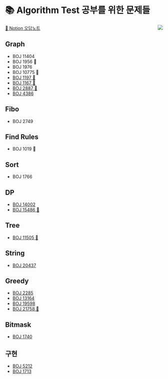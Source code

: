 # 📚 Algorithm Test 공부를 위한 문제들 

<img align='right' src="http://mazassumnida.wtf/api/v2/generate_badge?boj=kny8092">



[📓 Notion 오답노트](https://www.notion.so/061e1920a0e84ff08e28f7d8356a984c?v=620df51b7db84f0996e5decba210ee73)



## Graph
+ BOJ 11404
+ BOJ 1956 🤔
+ BOJ 1976
+ BOJ 10775 🤔
+ [BOJ 1197 🤔](https://github.com/NaayoungKwon/AlgorithmStudy/tree/main/%EB%B0%B1%EC%A4%80/Gold/1197.%E2%80%85%EC%B5%9C%EC%86%8C%E2%80%85%EC%8A%A4%ED%8C%A8%EB%8B%9D%E2%80%85%ED%8A%B8%EB%A6%AC)
+ [BOJ 1167 🤔](https://github.com/NaayoungKwon/AlgorithmStudy/tree/main/%EB%B0%B1%EC%A4%80/Gold/1167.%E2%80%85%ED%8A%B8%EB%A6%AC%EC%9D%98%E2%80%85%EC%A7%80%EB%A6%84)
+ [BOJ 2887 🤔](https://github.com/NaayoungKwon/AlgorithmStudy/tree/main/%EB%B0%B1%EC%A4%80/Platinum/2887.%E2%80%85%ED%96%89%EC%84%B1%E2%80%85%ED%84%B0%EB%84%90)
+ [BOJ 4386](https://github.com/NaayoungKwon/AlgorithmStudy/tree/main/%EB%B0%B1%EC%A4%80/Gold/4386.%E2%80%85%EB%B3%84%EC%9E%90%EB%A6%AC%E2%80%85%EB%A7%8C%EB%93%A4%EA%B8%B0)

## Fibo
+ BOJ 2749

## Find Rules
+ BOJ 1019 🤔

## Sort
+ BOJ 1766

## DP
+ [BOJ 14002](https://github.com/NaayoungKwon/AlgorithmStudy/tree/main/%EB%B0%B1%EC%A4%80/Gold/14002.%E2%80%85%EA%B0%80%EC%9E%A5%E2%80%85%EA%B8%B4%E2%80%85%EC%A6%9D%EA%B0%80%ED%95%98%EB%8A%94%E2%80%85%EB%B6%80%EB%B6%84%E2%80%85%EC%88%98%EC%97%B4%E2%80%854)
+ [BOJ 15486 🤔](https://github.com/NaayoungKwon/AlgorithmStudy/tree/main/%EB%B0%B1%EC%A4%80/Gold/15486.%E2%80%85%ED%87%B4%EC%82%AC%E2%80%852)

## Tree
+ [BOJ 11505 🤔](https://github.com/NaayoungKwon/AlgorithmStudy/tree/main/%EB%B0%B1%EC%A4%80/Gold/11505.%E2%80%85%EA%B5%AC%EA%B0%84%E2%80%85%EA%B3%B1%E2%80%85%EA%B5%AC%ED%95%98%EA%B8%B0)

## String
+ [BOJ 20437](https://github.com/NaayoungKwon/AlgorithmStudy/tree/main/%EB%B0%B1%EC%A4%80/Gold/20437.%E2%80%85%EB%AC%B8%EC%9E%90%EC%97%B4%E2%80%85%EA%B2%8C%EC%9E%84%E2%80%852)

## Greedy
+ [BOJ 2285](https://github.com/NaayoungKwon/AlgorithmStudy/tree/main/%EB%B0%B1%EC%A4%80/Gold/2285.%E2%80%85%EC%9A%B0%EC%B2%B4%EA%B5%AD)
+ [BOJ 13164](https://github.com/NaayoungKwon/AlgorithmStudy/tree/main/%EB%B0%B1%EC%A4%80/Gold/13164.%E2%80%85%ED%96%89%EB%B3%B5%E2%80%85%EC%9C%A0%EC%B9%98%EC%9B%90)
+ [BOJ 19598](https://github.com/NaayoungKwon/AlgorithmStudy/tree/main/%EB%B0%B1%EC%A4%80/Gold/19598.%E2%80%85%EC%B5%9C%EC%86%8C%E2%80%85%ED%9A%8C%EC%9D%98%EC%8B%A4%E2%80%85%EA%B0%9C%EC%88%98)
+ [BOJ 21758 🤔](https://github.com/NaayoungKwon/AlgorithmStudy/tree/main/%EB%B0%B1%EC%A4%80/Gold/21758.%E2%80%85%EA%BF%80%E2%80%85%EB%94%B0%EA%B8%B0)

## Bitmask
+ [BOJ 1740](https://github.com/NaayoungKwon/AlgorithmStudy/tree/main/%EB%B0%B1%EC%A4%80/Silver/1740.%E2%80%85%EA%B1%B0%EB%93%AD%EC%A0%9C%EA%B3%B1)

## 구현
+ [BOJ 5212](https://github.com/NaayoungKwon/AlgorithmStudy/tree/main/%EB%B0%B1%EC%A4%80/Silver/5212.%E2%80%85%EC%A7%80%EA%B5%AC%E2%80%85%EC%98%A8%EB%82%9C%ED%99%94)
+ [BOJ 1713](https://github.com/NaayoungKwon/AlgorithmStudy/tree/main/%EB%B0%B1%EC%A4%80/Silver/1713.%E2%80%85%ED%9B%84%EB%B3%B4%E2%80%85%EC%B6%94%EC%B2%9C%ED%95%98%EA%B8%B0)

